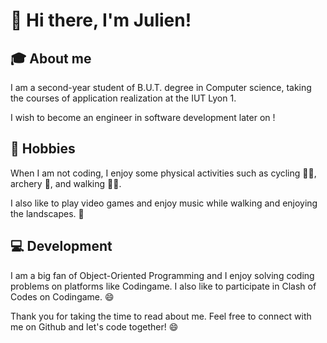 # 👋 Hi there, I'm Julien!

## 🎓 About me
I am a second-year student of B.U.T. degree in Computer science, taking the courses of application realization at the IUT Lyon 1.

I wish to become an engineer in software development later on ! 

## 🚴 Hobbies
When I am not coding, I enjoy some physical activities such as cycling 🚴‍♂️, archery 🏹, and walking 🚶‍♂️.

I also like to play video games and enjoy music while walking and enjoying the landscapes. 🎵

## 💻 Development
I am a big fan of Object-Oriented Programming and I enjoy solving coding problems on platforms like Codingame. I also like to participate in Clash of Codes on Codingame. 😄

Thank you for taking the time to read about me. Feel free to connect with me on Github and let's code together! 😄


